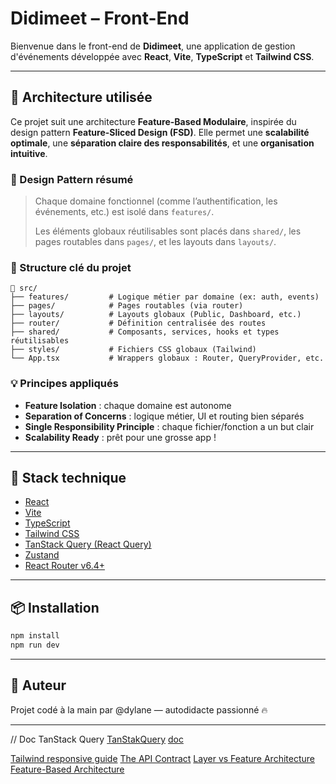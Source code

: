# Didimeet – Front-End

Bienvenue dans le front-end de **Didimeet**, une application de gestion d'événements développée avec **React**, **Vite**, **TypeScript** et **Tailwind CSS**.

---

## 🧠 Architecture utilisée

Ce projet suit une architecture **Feature-Based Modulaire**, inspirée du design pattern **Feature-Sliced Design (FSD)**. Elle permet une **scalabilité optimale**, une **séparation claire des responsabilités**, et une **organisation intuitive**.

### 🔧 Design Pattern résumé

> Chaque domaine fonctionnel (comme l’authentification, les événements, etc.) est isolé dans `features/`.
> 
> Les éléments globaux réutilisables sont placés dans `shared/`, les pages routables dans `pages/`, et les layouts dans `layouts/`.

### 📁 Structure clé du projet

```
📂 src/
├── features/         # Logique métier par domaine (ex: auth, events)
├── pages/            # Pages routables (via router)
├── layouts/          # Layouts globaux (Public, Dashboard, etc.)
├── router/           # Définition centralisée des routes
├── shared/           # Composants, services, hooks et types réutilisables
├── styles/           # Fichiers CSS globaux (Tailwind)
└── App.tsx           # Wrappers globaux : Router, QueryProvider, etc.
```

### 💡 Principes appliqués
- **Feature Isolation** : chaque domaine est autonome
- **Separation of Concerns** : logique métier, UI et routing bien séparés
- **Single Responsibility Principle** : chaque fichier/fonction a un but clair
- **Scalability Ready** : prêt pour une grosse app !

---

## 🚀 Stack technique
- [React](https://reactjs.org/)
- [Vite](https://vitejs.dev/)
- [TypeScript](https://www.typescriptlang.org/)
- [Tailwind CSS](https://tailwindcss.com/)
- [TanStack Query (React Query)](https://tanstack.com/query/latest)
- [Zustand](https://zustand-demo.pmnd.rs/)
- [React Router v6.4+](https://reactrouter.com/en/main)

---

## 📦 Installation
```bash
npm install
npm run dev
```

---

## 📁 Auteur
Projet codé à la main par @dylane — autodidacte passionné 🔥

---


// Doc TanStack Query
[TanStakQuery](https://dev.to/samuel_kinuthia/mastering-tanstack-query-a-comprehensive-guide-to-efficient-data-fetching-in-react-508p)
[doc](https://tanstack.com/query/latest/docs/framework/react/quick-start)



[Tailwind responsive guide](https://medium.com/@harutyunabgaryann/mastering-responsive-design-with-tailwind-css-essential-tips-and-tricks-5128da2b5df9)
[The API Contract](https://medium.com/@harutyunabgaryann/the-api-contract-bridging-the-gap-between-backend-and-frontend-development-3074effc642b)
[Layer vs Feature Architecture](https://dev.to/smotastic/layer-vs-feature-architecture-3cko)
[Feature-Based Architecture](https://medium.com/@harutyunabgaryann/building-scalable-react-applications-with-feature-based-architecture-41219d5549df)